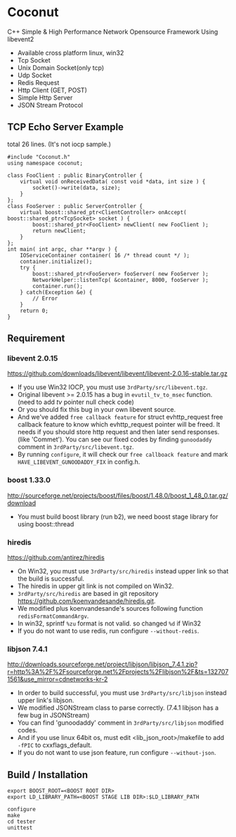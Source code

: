 # Coconut
C++ Simple & High Performance Network Opensource Framework Using libevent2

* Available cross platform linux, win32
* Tcp Socket
* Unix Domain Socket(only tcp)
* Udp Socket
* Redis Request
* Http Client (GET, POST)
* Simple Http Server
* JSON Stream Protocol


## TCP Echo Server Example

total 26 lines.
(It's not iocp sample.)

    #include "Coconut.h"
    using namespace coconut;

    class FooClient : public BinaryController {
        virtual void onReceivedData( const void *data, int size ) {
            socket()->write(data, size);
        }
    };
    class FooServer : public ServerController {
        virtual boost::shared_ptr<ClientController> onAccept( boost::shared_ptr<TcpSocket> socket ) {
            boost::shared_ptr<FooClient> newClient( new FooClient );
            return newClient;
        }
    };
    int main( int argc, char **argv ) {
        IOServiceContainer container( 16 /* thread count */ );
        container.initialize();
        try {
            boost::shared_ptr<FooServer> fooServer( new FooServer );
            NetworkHelper::listenTcp( &container, 8000, fooServer );
            container.run();
        } catch(Exception &e) {
            // Error
        }
        return 0;
    }


## Requirement

### libevent 2.0.15 
https://github.com/downloads/libevent/libevent/libevent-2.0.16-stable.tar.gz

* If you use Win32 IOCP, you must use `3rdParty/src/libevent.tgz`.
* Original libevent >= 2.0.15 has a bug in `evutil_tv_to_msec` function. (need to add *tv* pointer null check code) 
* Or you should fix this bug in your own libevent source.
* And we've added `free callback feature` for struct evhttp_request free callback feature to know which evhttp_request pointer will be freed. It needs if you should store http request and then later send responses. (like 'Commet'). You can see our fixed codes by finding `gunoodaddy` comment in `3rdParty/src/libevent.tgz`. 
* By running `configure`, it will check our `free callboack feature` and mark `HAVE_LIBEVENT_GUNOODADDY_FIX` in config.h.
	
### boost 1.33.0 
http://sourceforge.net/projects/boost/files/boost/1.48.0/boost_1_48_0.tar.gz/download

* You must build boost library (run b2), we need boost stage library for using boost::thread

### hiredis
https://github.com/antirez/hiredis

* On Win32, you must use `3rdParty/src/hiredis` instead upper link so that the build is successful.
* The hiredis in upper git link is not compiled on Win32.
* `3rdParty/src/hiredis` are based in git repository https://github.com/koenvandesande/hiredis.git.
* We modified plus koenvandesande's sources following function `redisFormatCommandArgv`.
* In win32, sprintf `%zu` format is not valid. so changed `%d` if Win32   
* If you do not want to use redis, run configure `--without-redis`.
  

### libjson 7.4.1
http://downloads.sourceforge.net/project/libjson/libjson_7.4.1.zip?r=http%3A%2F%2Fsourceforge.net%2Fprojects%2Flibjson%2F&ts=1327071561&use_mirror=cdnetworks-kr-2
    
* In order to build successful, you must use `3rdParty/src/libjson` instead upper link's libjson.
* We modified JSONStream class to parse correctly. (7.4.1 libjson has a few bug in JSONStream)
* You can find 'gunoodaddy' comment in `3rdParty/src/libjson` modified codes.
* And if you use linux 64bit os, must edit \<lib_json_root\>/makefile to add `-fPIC` to cxxflags_default.
* If you do not want to use json feature, run configure `--without-json`.

## Build / Installation 

    export BOOST_ROOT=<BOOST ROOT DIR>
    export LD_LIBRARY_PATH=<BOOST STAGE LIB DIR>:$LD_LIBRARY_PATH

    configure
    make
    cd tester
    unittest

